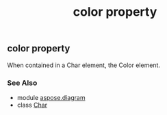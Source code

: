 ﻿---
title: color property
second_title: Aspose.Diagram for Python via .NET API References
description: 
type: docs
weight: 70
url: /python-net/aspose.diagram/char/color/
is_root: false
---

## color property


When contained in a Char element, the Color element.

### See Also
* module [aspose.diagram](../../)
* class [Char](/diagram/python-net/aspose.diagram/char)
